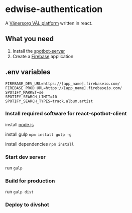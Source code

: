 # edwise-authentication
A [Vänersorg VÄL platform](http://www.vanersborg.se/utbildningbarnomsorg/grundskola/valvanersborgslarplattform.4.52821050136a06aef543cc22.html) written in react.

## What you need
1. Install the [spotbot-server](https://github.com/himynameisjonas/spotbot)
2. Create a [Firebase](https://www.firebase.com) application

## .env variables
```
FIREBASE_DEV_URL=https://[app_name].firebaseio.com/
FIREBASE_PROD_URL=https://[app_name].firebaseio.com/
SPOTIFY_MARKET=se
SPOTIFY_SEARCH_LIMIT=10
SPOTIFY_SEARCH_TYPES=track,album,artist
```

### Install required software for react-spotbot-client
install [node.js](https://nodejs.org)

install gulp ```npm install gulp -g```

install dependencies ```npm install```

### Start dev server
run ```gulp```

### Build for production
run ```gulp dist```

### Deploy to divshot
